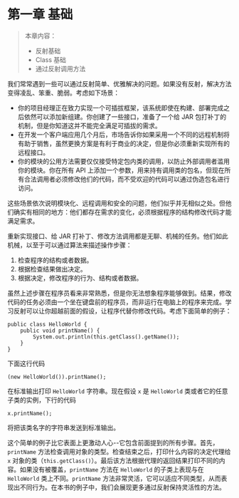 # 第一章 基础

> 本章内容：
> 
> * 反射基础
> * Class 基础
> * 通过反射调用方法

我们常常遇到一些可以通过反射简单、优雅解决的问题。如果没有反射，解决方法变得凌乱、笨重、脆弱。考虑如下场景：

* 你的项目经理正在致力实现一个可插拔框架，该系统即使在构建、部署完成之后依然可以添加新组建。你创建了一些接口，准备了一个给 JAR 包打补丁的机制，但是你知道这并不能完全满足可插拔的需求。
* 在开发一个客户端应用几个月后，市场告诉你如果采用一个不同的远程机制将有助于销售，虽然更换方案是有利于商业的决定，但是你必须重新实现所有的远程接口。
* 你的模块的公用方法需要仅仅接受特定包内类的调用，以防止外部调用者滥用你的模块。你在所有 API 上添加一个参数，用来持有调用类的包名，但现在所有合法调用者必须修改他们的代码，而不受欢迎的代码可以通过伪造包名进行访问。

这些场景依次说明模块化、远程调用和安全的问题，他们似乎并无相似之处。但他们确实有相同的地方：他们都存在需求的变化，必须根据程序的结构修改代码才能满足需求。

重新实现接口、给 JAR 打补丁、修改方法调用都是无聊、机械的任务。他们如此机械，以至于可以通过算法来描述操作步骤：

1. 检查程序的结构或者数据。
2. 根据检查结果做出决定。
3. 根据决定，修改程序的行为、结构或者数据。

虽然上述步骤在程序员看来非常熟悉，但是你无法想象程序能够做到。结果，修改代码的任务必须由一个坐在键盘前的程序员，而非运行在电脑上的程序来完成。学习反射可以让你超越前面的假设，让程序代替你修改代码。考虑下面简单的例子：

```
public class HelloWorld {
	public void printName() {
		System.out.println(this.getClass().getName());
	}
}
```

下面这行代码

```
(new HelloWorld()).printName();
```
在标准输出打印 `HelloWorld` 字符串。现在假设 `x` 是 `HelloWorld` 类或者它的任意子类的实例，下行的代码

```
x.printName();
```

将把该类名字的字符串发送到标准输出。

这个简单的例子比它表面上更激动人心--它包含前面提到的所有步骤。首先，`printName` 方法检查调用对象的类型。检查结束之后，打印什么内容的决定代理给 `x` 对象的类（`this.getClass()`）。最后该方法根据代理的返回结果打印不同的内容。如果没有被覆盖，`printName` 方法在 `HelloWorld` 的子类上表现与在 `HelloWorld` 类上不同。`printName` 方法非常灵活，它可以适应不同类型，从而表现出不同行为。在本书的例子中，我们会展现更多通过反射保持灵活性的方法。